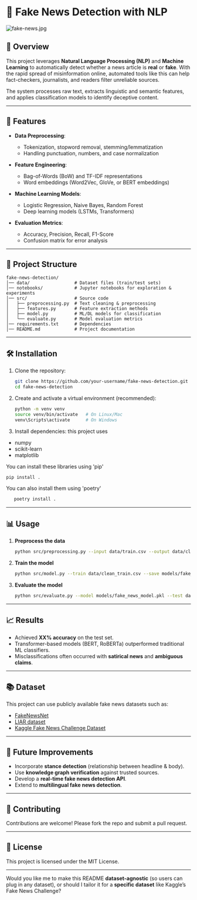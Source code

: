

# 📰 Fake News Detection with NLP

![fake-news.jpg](https://media.istockphoto.com/id/1259807413/es/vector/la-palabra-fake-news-en-un-estilo-de-falla-distorsionada.jpg?s=612x612&w=0&k=20&c=ADcU3VcCtws4M-LZ2JcUQBPNZN7cFnPZtOFtJl-T840=)
## 📌 Overview

This project leverages **Natural Language Processing (NLP)** and **Machine Learning** to automatically detect whether a news article is **real** or **fake**. With the rapid spread of misinformation online, automated tools like this can help fact-checkers, journalists, and readers filter unreliable sources.

The system processes raw text, extracts linguistic and semantic features, and applies classification models to identify deceptive content.

---

## 🚀 Features

* **Data Preprocessing**:

  * Tokenization, stopword removal, stemming/lemmatization
  * Handling punctuation, numbers, and case normalization

* **Feature Engineering**:

  * Bag-of-Words (BoW) and TF-IDF representations
  * Word embeddings (Word2Vec, GloVe, or BERT embeddings)

* **Machine Learning Models**:

  * Logistic Regression, Naive Bayes, Random Forest
  * Deep learning models (LSTMs, Transformers)

* **Evaluation Metrics**:

  * Accuracy, Precision, Recall, F1-Score
  * Confusion matrix for error analysis

---

## 📂 Project Structure

```
fake-news-detection/
│── data/                 # Dataset files (train/test sets)
│── notebooks/            # Jupyter notebooks for exploration & experiments
│── src/                  # Source code
│   ├── preprocessing.py  # Text cleaning & preprocessing
│   ├── features.py       # Feature extraction methods
│   ├── model.py          # ML/DL models for classification
│   └── evaluate.py       # Model evaluation metrics
│── requirements.txt      # Dependencies
│── README.md             # Project documentation
```

---

## 🛠️ Installation

1. Clone the repository:

   ```bash
   git clone https://github.com/your-username/fake-news-detection.git
   cd fake-news-detection
   ```

2. Create and activate a virtual environment (recommended):

   ```bash
   python -m venv venv
   source venv/bin/activate   # On Linux/Mac
   venv\Scripts\activate      # On Windows
   ```

3. Install dependencies:
 this project uses

 - numpy
 - scikit-learn
 - matplotlib

 You can install these libraries using 'pip'

   ```bash
   pip install .
   ```

You can also install them using 'poetry'

```bash
   poetry install .
   ```

---

## 📊 Usage

1. **Preprocess the data**

   ```bash
   python src/preprocessing.py --input data/train.csv --output data/clean_train.csv
   ```

2. **Train the model**

   ```bash
   python src/model.py --train data/clean_train.csv --save models/fake_news_model.pkl
   ```

3. **Evaluate the model**

   ```bash
   python src/evaluate.py --model models/fake_news_model.pkl --test data/test.csv
   ```

---

## 📈 Results

* Achieved **XX% accuracy** on the test set.
* Transformer-based models (BERT, RoBERTa) outperformed traditional ML classifiers.
* Misclassifications often occurred with **satirical news** and **ambiguous claims**.

---

## 📚 Dataset

This project can use publicly available fake news datasets such as:

* [FakeNewsNet](https://github.com/KaiDMML/FakeNewsNet)
* [LIAR dataset](https://www.cs.ucsb.edu/~william/data/liar_dataset.zip)
* [Kaggle Fake News Challenge Dataset](https://www.kaggle.com/c/fake-news/data)

---

## 🔮 Future Improvements

* Incorporate **stance detection** (relationship between headline & body).
* Use **knowledge graph verification** against trusted sources.
* Develop a **real-time fake news detection API**.
* Extend to **multilingual fake news detection**.

---

## 🤝 Contributing

Contributions are welcome! Please fork the repo and submit a pull request.

---

## 📜 License

This project is licensed under the MIT License.

---

Would you like me to make this README **dataset-agnostic** (so users can plug in any dataset), or should I tailor it for a **specific dataset** like Kaggle’s Fake News Challenge?

